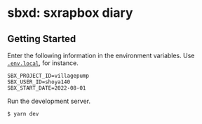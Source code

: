 # sbxd: sxrapbox diary

## Getting Started

Enter the following information in the environment variables. Use [`.env.local`](https://nextjs.org/docs/basic-features/environment-variables), for instance.

```
SBX_PROJECT_ID=villagepump
SBX_USER_ID=shoya140
SBX_START_DATE=2022-08-01
```

Run the development server.

```bash
$ yarn dev
```
